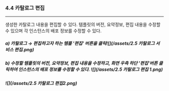 ### 4.4 카탈로그 편집

---

생성한 카탈로그 내용을 편집할 수 있다. 템플릿의 버전, 요약정보, 편집 내용을 수정할 수 있으며 각 인스턴스의 배포 정보를 수정할 수 있다.

##### a\) 카탈로그 → 편집하고자 하는 템플 '편집' 버튼을 클릭![](/assets/2.5 카탈로그 서비스 편집.png)

##### b\) 수정할 템플릿의 버전, 요약정보, 편집 내용을 수정하고, 화면 우측 하단 '편집'버튼 클릭하여 인스턴스의 배포 정보를 수정할 수 있다. ![](/assets/2.5 카탈로그 편집 1.png)

##### ![](/assets/2.5 카탈로그 편집2.png)



